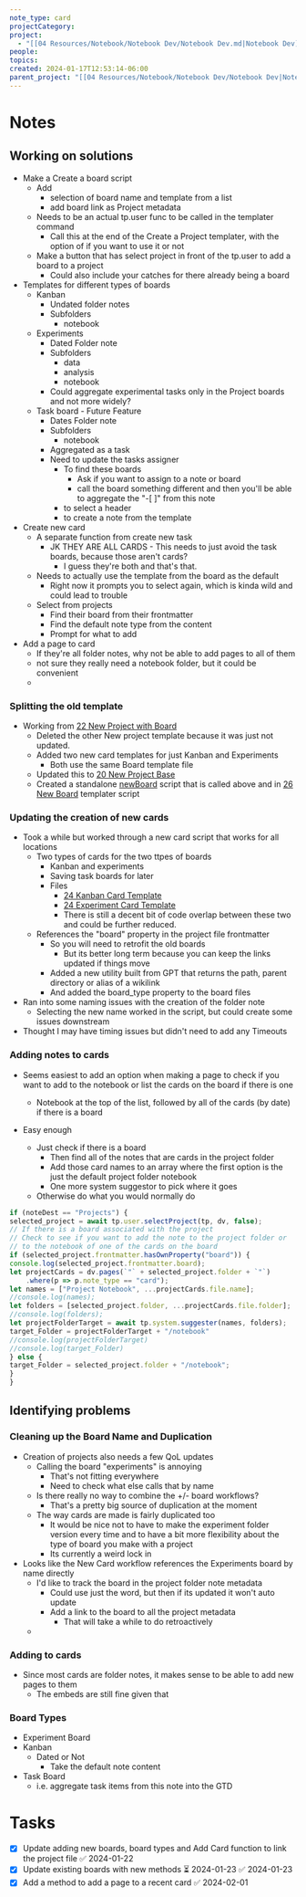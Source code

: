 ```yaml
---
note_type: card
projectCategory: 
project:
  - "[[04 Resources/Notebook/Notebook Dev/Notebook Dev.md|Notebook Dev]]"
people: 
topics: 
created: 2024-01-17T12:53:14-06:00
parent_project: "[[04 Resources/Notebook/Notebook Dev/Notebook Dev|Notebook Dev]]"
---
```

# Notes
## Working on solutions 
- Make a Create a board script
	- Add
		- selection of board name and template from a list
		- add board link as Project metadata
	- Needs to be an actual tp.user func to be called in the templater command
		- Call this at the end of the Create a Project templater, with the option of if you want to use it or not 
	- Make a button that has select project in front of the tp.user to add a board to a project
		- Could also include your catches for there already being a board
- Templates for different types of boards
	- Kanban 
		- Undated folder notes
		- Subfolders
			- notebook
	- Experiments
		- Dated Folder note
		- Subfolders
			- data 
			- analysis
			- notebook
		- Could aggregate experimental tasks only in the Project boards and not more widely?
	- Task board - Future Feature
		- Dates Folder note
		- Subfolders
			- notebook
		- Aggregated as a task
		- Need to update the tasks assigner
			- To find these boards
				- Ask if you want to assign to a note or board
				- call the board something different and then you'll be able to aggregate the "-[ ]" from this note
			- to select a header
			- to create a note from the template
- Create new card
	- A separate function from create new task
		- JK THEY ARE ALL CARDS - This needs to just avoid the task boards, because those aren't cards?
			- I guess they're both and that's that.
	- Needs to actually use the template from the board as the default
		- Right now it prompts you to select again, which is kinda wild and could lead to trouble
	- Select from projects
		- Find their board from their frontmatter
		- Find the default note type from the content
		- Prompt for what to add
- Add a page to card
	- If they're all folder notes, why not be able to add pages to all of them
	- not sure they really need a notebook folder, but it could be convenient 
	- 

### Splitting the old template
- Working from [22 New Project with Board](04%20Resources/Notebook/Templater/22%20New%20Project%20with%20Board.md)
	- Deleted the other New project template because it was just not updated.
	- Added two new card templates for just Kanban and Experiments
		- Both use the same Board template file
	- Updated this to [20 New Project Base](04%20Resources/Notebook/Templater/20%20New%20Project%20Base.md)
	- Created a standalone [newBoard](04%20Resources/Notebook/Scripts/Templater/newBoard.js) script that is called above and in [26 New Board](04%20Resources/Notebook/Templater/26%20New%20Board.md) templater script
### Updating the creation of new cards
- Took a while but worked through a new card script that works for all locations
	- Two types of cards for the two ttpes of boards
		- Kanban and experiments 
		- Saving task boards for later
		- Files
			- [24 Kanban Card Template](04%20Resources/Notebook/Note%20Templates/24%20Kanban%20Card%20Template.md)
			- [24 Experiment Card Template](04%20Resources/Notebook/Note%20Templates/24%20Experiment%20Card%20Template.md)
			- There is still a decent bit of code overlap between these two and could be further reduced. 
	- References the "board" property in the project file frontmatter
		- So you will need to retrofit the old boards
			- But its better long term because you can keep the links updated if things move
		- Added a new utility built from GPT that returns the path, parent directory or alias of a wikilink 
		- And added the board_type property to the board files
- Ran into some naming issues with the creation of the folder note
	- Selecting the new name worked in the script, but could create some issues downstream
- Thought I may have timing issues but didn't need to add any Timeouts

### Adding notes to cards
- Seems easiest to add an option when making a page to check if you want to add to the notebook or list the cards on the board if there is one
	- Notebook at the top of the list, followed by all of the cards (by date) if there is a board

- Easy enough
	- Just check if there is a board
		- Then find all of the notes that are cards in the project folder
		- Add those card names to an array where the first option is the just the default project folder notebook
		- One more system suggestor to pick where it goes
	- Otherwise do what you would normally do
``` javascript
if (noteDest == "Projects") {
selected_project = await tp.user.selectProject(tp, dv, false);
// If there is a board associated with the project
// Check to see if you want to add the note to the project folder or
// to the notebook of one of the cards on the board
if (selected_project.frontmatter.hasOwnProperty("board")) {
console.log(selected_project.frontmatter.board);
let projectCards = dv.pages(`"` + selected_project.folder + `"`)
	.where(p => p.note_type == "card");
let names = ["Project Notebook", ...projectCards.file.name];
//console.log(names);
let folders = [selected_project.folder, ...projectCards.file.folder];
//console.log(folders);
let projectFolderTarget = await tp.system.suggester(names, folders);
target_Folder = projectFolderTarget + "/notebook"
//console.log(projectFolderTarget)
//console.log(target_Folder)
} else {
target_Folder = selected_project.folder + "/notebook";
}
} 
```
## Identifying problems
### Cleaning up the Board Name and Duplication
- Creation of projects also needs a few QoL updates
	- Calling the board "experiments" is annoying
		- That's not fitting everywhere 
		- Need to check what else calls that by name
	- Is there really no way to combine the +/- board workflows?
		- That's a pretty big source of duplication at the moment
	- The way cards are made is fairly duplicated too
		- It would be nice not to have to make the experiment folder version every time and to have a bit more flexibility about the type of board you make with a project
		- Its currently a weird lock in
- Looks like the New Card workflow references the Experiments board by name directly
	- I'd like to track the board in the project folder note metadata
		- Could use just the word, but then if its updated it won't auto update
		- Add a link to the board to all the project metadata
			- That will take a while to do retroactively
	-  
### Adding to cards
- Since most cards are folder notes, it makes sense to be able to add new pages to them
	- The embeds are still fine given that 

### Board Types
- Experiment Board
- Kanban
	- Dated or Not
		- Take the default note content
- Task Board
	- i.e. aggregate task items from this note into the GTD
# Tasks
- [x] Update adding new boards, board types and Add Card function to link the project file ✅ 2024-01-22
- [x] Update existing boards with new methods ⏳ 2024-01-23 ✅ 2024-01-23
- [x] Add a method to add a page to a recent card ✅ 2024-02-01